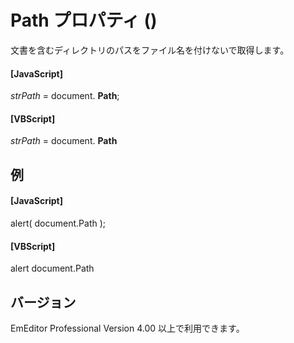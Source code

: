 # Path プロパティ ()

文書を含むディレクトリのパスをファイル名を付けないで取得します。

#### \[JavaScript\]

_strPath_ = document. **Path**;

#### \[VBScript\]

_strPath_ = document. **Path**

## 例

#### \[JavaScript\]

alert( document.Path );

#### \[VBScript\]

alert document.Path

## バージョン

EmEditor Professional Version 4.00 以上で利用できます。
